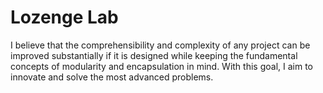 # Lozenge Lab
I believe that the comprehensibility and complexity of any project can be improved substantially if it is designed while keeping the fundamental concepts of modularity and encapsulation in mind. With this goal, I aim to innovate and solve the most advanced problems.
